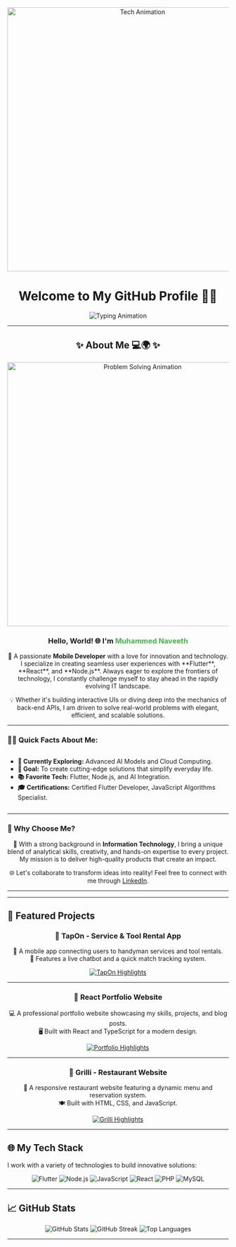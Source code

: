 <!-- Header Section with Animated Tech GIF -->
<div align="center">
  <img src="https://raw.githubusercontent.com/JMNaveeth/your-repository/assets/tech-animation.gif" width="600" alt="Tech Animation" />
  <h1 align="center">Welcome to My GitHub Profile 👨‍💻</h1>
  <p align="center">
    <img src="https://readme-typing-svg.demolab.com?font=Fira+Code&weight=600&size=35&duration=4000&pause=1000&color=0A66C2&background=000000&center=true&vCenter=true&width=1000&lines=🚀+Hi!+I+am+Muhammed+Naveeth;🔥+Mobile+Developer;🔍+Exploring+AI" alt="Typing Animation"/>
  </p>
</div>

---

## <div align="center">✨ About Me 💻🌍 ✨</div>

<div align="center">
  <img src="https://media.giphy.com/media/ZVik7pBtu9dNS/giphy.gif" width="600" alt="Problem Solving Animation" />
</div>

<div align="center">

  <h3 align="center">Hello, World! 🌐 I'm <span style="color:#4CAF50;">Muhammed Naveeth</span></h3>

  <p>
    🚀 A passionate <strong>Mobile Developer</strong> with a love for innovation and technology. I specialize in creating seamless user experiences 
    with **Flutter**, **React**, and **Node.js**. Always eager to explore the frontiers of technology, I constantly challenge myself to stay ahead in
    the rapidly evolving IT landscape.
  </p>

  <p>
    💡 Whether it's building interactive UIs or diving deep into the mechanics of back-end APIs, I am driven to solve real-world problems with 
    elegant, efficient, and scalable solutions.
  </p>

</div>

---
### **👨‍💻 Quick Facts About Me:**

<div align="center">
  <ul style="list-style: square; text-align: left; display: inline-block;">
    <li><strong>🌱 Currently Exploring:</strong> Advanced AI Models and Cloud Computing.</li>
    <li><strong>🎯 Goal:</strong> To create cutting-edge solutions that simplify everyday life.</li>
    <li><strong>📚 Favorite Tech:</strong> Flutter, Node.js, and AI Integration.</li>
    <li><strong>🎓 Certifications:</strong> Certified Flutter Developer, JavaScript Algorithms Specialist.</li>
  </ul>
</div>

---

### **🌟 Why Choose Me?**

<div align="center">
  <p>
    💼 With a strong background in <strong>Information Technology</strong>, I bring a unique blend of analytical skills, creativity, and hands-on 
    expertise to every project. My mission is to deliver high-quality products that create an impact.
  </p>

  <p>
    🌐 Let's collaborate to transform ideas into reality! Feel free to connect with me through 
    <a href="https://www.linkedin.com/in/muhammed-naveeth/" target="_blank">LinkedIn</a>.
  </p>
</div>

---
---

## 🚀 Featured Projects

<div align="center">

### **🌟 TapOn - Service & Tool Rental App**  
💼 A mobile app connecting users to handyman services and tool rentals.  
💬 Features a live chatbot and a quick match tracking system.

<p>
  <a href="https://github.com/JMNaveeth/tapon">
    <img src="https://readme-typing-svg.demolab.com?font=Fira+Code&weight=600&size=18&duration=3000&pause=500&color=FFA500&center=true&vCenter=true&width=500&lines=🛠+Seamless+Service+Integration;🤖+AI-Powered+Chatbot;🚀+Built+with+Flutter+and+Node.js" alt="TapOn Highlights">
  </a>
</p>

---

### **🌟 React Portfolio Website**  
💻 A professional portfolio website showcasing my skills, projects, and blog posts.  
🖥 Built with React and TypeScript for a modern design.

<p>
  <a href="https://github.com/JMNaveeth/portfolio">
    <img src="https://readme-typing-svg.demolab.com?font=Fira+Code&weight=600&size=18&duration=3000&pause=500&color=00C4FF&center=true&vCenter=true&width=500&lines=📂+Interactive+Portfolio;⚡+Built+with+React+and+TypeScript;🌐+Responsive+and+Elegant+Design" alt="Portfolio Highlights">
  </a>
</p>

---

### **🌟 Grilli - Restaurant Website**  
🍴 A responsive restaurant website featuring a dynamic menu and reservation system.  
🍽 Built with HTML, CSS, and JavaScript.

<p>
  <a href="https://github.com/JMNaveeth/grilli">
    <img src="https://readme-typing-svg.demolab.com?font=Fira+Code&weight=600&size=18&duration=3000&pause=500&color=00FF7F&center=true&vCenter=true&width=500&lines=🍝+Dynamic+Menu+System;🎉+Real-Time+Reservations;🌐+Responsive+Design+for+Web+and+Mobile" alt="Grilli Highlights">
  </a>
</p>

</div>

---

## 🌐 My Tech Stack
I work with a variety of technologies to build innovative solutions:

<div align="center">
  <img src="https://img.shields.io/badge/-Flutter-02569B?style=for-the-badge&logo=flutter&logoColor=white" alt="Flutter">
  <img src="https://img.shields.io/badge/-Node.js-339933?style=for-the-badge&logo=node.js&logoColor=white" alt="Node.js">
  <img src="https://img.shields.io/badge/-JavaScript-F7DF1E?style=for-the-badge&logo=javascript&logoColor=black" alt="JavaScript">
  <img src="https://img.shields.io/badge/-React-61DAFB?style=for-the-badge&logo=react&logoColor=black" alt="React">
  <img src="https://img.shields.io/badge/-PHP-777BB4?style=for-the-badge&logo=php&logoColor=white" alt="PHP">
  <img src="https://img.shields.io/badge/-MySQL-4479A1?style=for-the-badge&logo=mysql&logoColor=white" alt="MySQL">
</div>

---

## 📈 GitHub Stats

<div align="center">
  <img src="https://github-readme-stats.vercel.app/api?username=JMNaveeth&show_icons=true&hide_border=true&theme=radical" alt="GitHub Stats">
  <img src="https://github-readme-streak-stats.herokuapp.com/?user=JMNaveeth&theme=radical&hide_border=true" alt="GitHub Streak">
  <img src="https://github-readme-stats.vercel.app/api/top-langs/?username=JMNaveeth&layout=compact&hide_border=true&theme=radical" alt="Top Languages">
</div>

---

